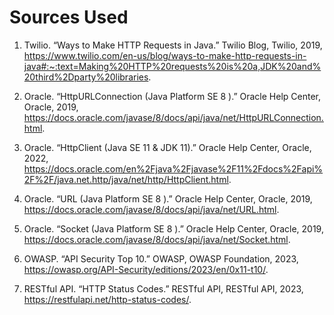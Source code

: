 # Sources Used

1. Twilio. “Ways to Make HTTP Requests in Java.” Twilio Blog, Twilio, 2019, https://www.twilio.com/en-us/blog/ways-to-make-http-requests-in-java#:~:text=Making%20HTTP%20requests%20is%20a,JDK%20and%20third%2Dparty%20libraries.

2. Oracle. “HttpURLConnection (Java Platform SE 8 ).” Oracle Help Center, Oracle, 2019, https://docs.oracle.com/javase/8/docs/api/java/net/HttpURLConnection.html.

3. Oracle. “HttpClient (Java SE 11 & JDK 11).” Oracle Help Center, Oracle, 2022, https://docs.oracle.com/en%2Fjava%2Fjavase%2F11%2Fdocs%2Fapi%2F%2F/java.net.http/java/net/http/HttpClient.html.

4. Oracle. “URL (Java Platform SE 8 ).” Oracle Help Center, Oracle, 2019, https://docs.oracle.com/javase/8/docs/api/java/net/URL.html.

5. Oracle. “Socket (Java Platform SE 8 ).” Oracle Help Center, Oracle, 2019, https://docs.oracle.com/javase/8/docs/api/java/net/Socket.html.

6. OWASP. “API Security Top 10.” OWASP, OWASP Foundation, 2023, https://owasp.org/API-Security/editions/2023/en/0x11-t10/.

7. RESTful API. “HTTP Status Codes.” RESTful API, RESTful API, 2023, https://restfulapi.net/http-status-codes/.
